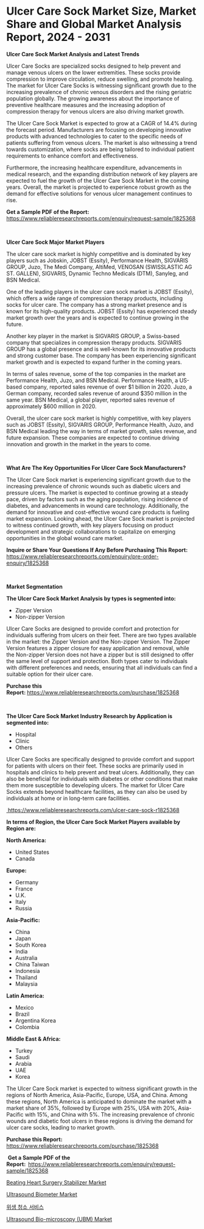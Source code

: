 <p><h1>Ulcer Care Sock Market Size, Market Share and Global Market Analysis Report, 2024 - 2031</h1></p><p><strong>Ulcer Care Sock Market Analysis and Latest Trends</strong></p>
<p><p>Ulcer Care Socks are specialized socks designed to help prevent and manage venous ulcers on the lower extremities. These socks provide compression to improve circulation, reduce swelling, and promote healing. The market for Ulcer Care Socks is witnessing significant growth due to the increasing prevalence of chronic venous disorders and the rising geriatric population globally. The growing awareness about the importance of preventive healthcare measures and the increasing adoption of compression therapy for venous ulcers are also driving market growth.</p><p>The Ulcer Care Sock Market is expected to grow at a CAGR of 14.4% during the forecast period. Manufacturers are focusing on developing innovative products with advanced technologies to cater to the specific needs of patients suffering from venous ulcers. The market is also witnessing a trend towards customization, where socks are being tailored to individual patient requirements to enhance comfort and effectiveness.</p><p>Furthermore, the increasing healthcare expenditure, advancements in medical research, and the expanding distribution network of key players are expected to fuel the growth of the Ulcer Care Sock Market in the coming years. Overall, the market is projected to experience robust growth as the demand for effective solutions for venous ulcer management continues to rise.</p></p>
<p><strong>Get a Sample PDF of the Report:&nbsp;</strong> <a href="https://www.reliableresearchreports.com/enquiry/request-sample/1825368">https://www.reliableresearchreports.com/enquiry/request-sample/1825368</a></p>
<p>&nbsp;</p>
<p><strong>Ulcer Care Sock Major Market Players</strong></p>
<p><p>The ulcer care sock market is highly competitive and is dominated by key players such as Jobskin, JOBST (Essity), Performance Health, SIGVARIS GROUP, Juzo, The Medi Company, AltiMed, VENOSAN (SWISSLASTIC AG ST. GALLEN), SIGVARIS, Dynamic Techno Medicals (DTM), Sanyleg, and BSN Medical.</p><p>One of the leading players in the ulcer care sock market is JOBST (Essity), which offers a wide range of compression therapy products, including socks for ulcer care. The company has a strong market presence and is known for its high-quality products. JOBST (Essity) has experienced steady market growth over the years and is expected to continue growing in the future.</p><p>Another key player in the market is SIGVARIS GROUP, a Swiss-based company that specializes in compression therapy products. SIGVARIS GROUP has a global presence and is well-known for its innovative products and strong customer base. The company has been experiencing significant market growth and is expected to expand further in the coming years.</p><p>In terms of sales revenue, some of the top companies in the market are Performance Health, Juzo, and BSN Medical. Performance Health, a US-based company, reported sales revenue of over $1 billion in 2020. Juzo, a German company, recorded sales revenue of around $350 million in the same year. BSN Medical, a global player, reported sales revenue of approximately $600 million in 2020.</p><p>Overall, the ulcer care sock market is highly competitive, with key players such as JOBST (Essity), SIGVARIS GROUP, Performance Health, Juzo, and BSN Medical leading the way in terms of market growth, sales revenue, and future expansion. These companies are expected to continue driving innovation and growth in the market in the years to come.</p></p>
<p>&nbsp;</p>
<p><strong>What Are The Key Opportunities For Ulcer Care Sock Manufacturers?</strong></p>
<p><p>The Ulcer Care Sock market is experiencing significant growth due to the increasing prevalence of chronic wounds such as diabetic ulcers and pressure ulcers. The market is expected to continue growing at a steady pace, driven by factors such as the aging population, rising incidence of diabetes, and advancements in wound care technology. Additionally, the demand for innovative and cost-effective wound care products is fueling market expansion. Looking ahead, the Ulcer Care Sock market is projected to witness continued growth, with key players focusing on product development and strategic collaborations to capitalize on emerging opportunities in the global wound care market.</p></p>
<p><strong>Inquire or Share Your Questions If Any Before Purchasing This Report:</strong> <a href="https://www.reliableresearchreports.com/enquiry/pre-order-enquiry/1825368">https://www.reliableresearchreports.com/enquiry/pre-order-enquiry/1825368</a></p>
<p>&nbsp;</p>
<p><strong>Market Segmentation</strong></p>
<p><strong>The Ulcer Care Sock Market Analysis by types is segmented into:</strong></p>
<p><ul><li>Zipper Version</li><li>Non-zipper Version</li></ul></p>
<p><p>Ulcer Care Socks are designed to provide comfort and protection for individuals suffering from ulcers on their feet. There are two types available in the market: the Zipper Version and the Non-zipper Version. The Zipper Version features a zipper closure for easy application and removal, while the Non-zipper Version does not have a zipper but is still designed to offer the same level of support and protection. Both types cater to individuals with different preferences and needs, ensuring that all individuals can find a suitable option for their ulcer care.</p></p>
<p><strong>Purchase this Report:&nbsp;</strong><a href="https://www.reliableresearchreports.com/purchase/1825368">https://www.reliableresearchreports.com/purchase/1825368</a></p>
<p>&nbsp;</p>
<p><strong>The Ulcer Care Sock Market Industry Research by Application is segmented into:</strong></p>
<p><ul><li>Hospital</li><li>Clinic</li><li>Others</li></ul></p>
<p><p>Ulcer Care Socks are specifically designed to provide comfort and support for patients with ulcers on their feet. These socks are primarily used in hospitals and clinics to help prevent and treat ulcers. Additionally, they can also be beneficial for individuals with diabetes or other conditions that make them more susceptible to developing ulcers. The market for Ulcer Care Socks extends beyond healthcare facilities, as they can also be used by individuals at home or in long-term care facilities.</p></p>
<p><a href="https://www.reliableresearchreports.com/ulcer-care-sock-r1825368">&nbsp;https://www.reliableresearchreports.com/ulcer-care-sock-r1825368</a></p>
<p><strong>In terms of Region, the Ulcer Care Sock Market Players available by Region are:</strong></p>
<p>
    <p> <strong> North America: </strong>
        <ul>
            <li>United States</li>
            <li>Canada</li>
        </ul>
        </p> 
    <p> <strong> Europe: </strong>
        <ul>
            <li>Germany</li>
            <li>France</li>
            <li>U.K.</li>
            <li>Italy</li>
            <li>Russia</li>
        </ul>
        </p> 
    <p> <strong> Asia-Pacific: </strong>
        <ul>
            <li>China</li>
            <li>Japan</li>
            <li>South Korea</li>
            <li>India</li>
            <li>Australia</li>
            <li>China Taiwan</li>
            <li>Indonesia</li>
            <li>Thailand</li>
            <li>Malaysia</li>
        </ul>
        </p> 
    <p> <strong> Latin America: </strong>
        <ul>
            <li>Mexico</li>
            <li>Brazil</li>
            <li>Argentina Korea</li>
            <li>Colombia</li>
        </ul>
        </p> 
    <p> <strong> Middle East & Africa: </strong>
        <ul>
            <li>Turkey</li>
            <li>Saudi</li>
            <li>Arabia</li>
            <li>UAE</li>
            <li>Korea</li>
        </ul>
    </p>
    </p>
<p><p>The Ulcer Care Sock market is expected to witness significant growth in the regions of North America, Asia-Pacific, Europe, USA, and China. Among these regions, North America is anticipated to dominate the market with a market share of 35%, followed by Europe with 25%, USA with 20%, Asia-Pacific with 15%, and China with 5%. The increasing prevalence of chronic wounds and diabetic foot ulcers in these regions is driving the demand for ulcer care socks, leading to market growth.</p></p>
<p><strong>Purchase this Report: </strong><a href="https://www.reliableresearchreports.com/purchase/1825368">https://www.reliableresearchreports.com/purchase/1825368</a></p>
<p>&nbsp;<strong>Get a Sample PDF of the Report:&nbsp;&nbsp;</strong><a href="https://www.reliableresearchreports.com/enquiry/request-sample/1825368">https://www.reliableresearchreports.com/enquiry/request-sample/1825368</a></p>
<p><strong></strong></p>
<p><p><a href="https://github.com/AlysaLedner2023/Market-Research-Report-List-2/blob/main/beating-heart-surgery-stabilizer-market.md">Beating Heart Surgery Stabilizer Market</a></p><p><a href="https://github.com/JermaineCrona2023/Market-Research-Report-List-2/blob/main/ultrasound-biometer-market.md">Ultrasound Biometer Market</a></p><p><a href="https://github.com/tasfiyaj85/Market-Research-Report-List-2/blob/main/386694476609.md">위생 청소 서비스</a></p><p><a href="https://github.com/ctanaka235/Market-Research-Report-List-1/blob/main/ultrasound-bio-microscopy-ubm-market.md">Ultrasound Bio-microscopy (UBM) Market</a></p></p>
